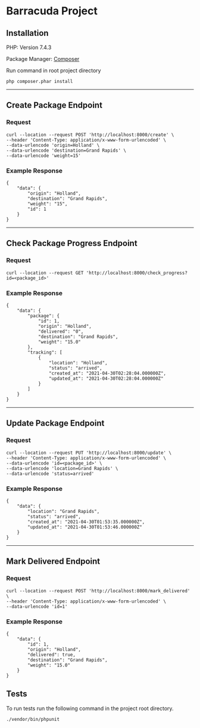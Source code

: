 # Barracuda Project

## Installation

PHP: Version 7.4.3

Package Manager: [Composer](https://getcomposer.org/)

Run command in root project directory
```
php composer.phar install
```
---
## Create Package Endpoint

### Request
```
curl --location --request POST 'http://localhost:8000/create' \
--header 'Content-Type: application/x-www-form-urlencoded' \
--data-urlencode 'origin=Holland' \
--data-urlencode 'destination=Grand Rapids' \
--data-urlencode 'weight=15'
```

### Example Response
```
{
    "data": {
        "origin": "Holland",
        "destination": "Grand Rapids",
        "weight": "15",
        "id": 1
    }
}
```

---

## Check Package Progress Endpoint

### Request
```
curl --location --request GET 'http://localhost:8000/check_progress?id=<package_id>'
```

### Example Response

```
{
    "data": {
        "package": {
            "id": 1,
            "origin": "Holland",
            "delivered": "0",
            "destination": "Grand Rapids",
            "weight": "15.0"
        },
        "tracking": [
            {
                "location": "Holland",
                "status": "arrived",
                "created_at": "2021-04-30T02:28:04.000000Z",
                "updated_at": "2021-04-30T02:28:04.000000Z"
            }
        ]
    }
}
```

---

## Update Package Endpoint

### Request
```
curl --location --request PUT 'http://localhost:8000/update' \
--header 'Content-Type: application/x-www-form-urlencoded' \
--data-urlencode 'id=<package_id>' \
--data-urlencode 'location=Grand Rapids' \
--data-urlencode 'status=arrived'
```

### Example Response

```
{
    "data": {
        "location": "Grand Rapids",
        "status": "arrived",
        "created_at": "2021-04-30T01:53:35.000000Z",
        "updated_at": "2021-04-30T01:53:46.000000Z"
    }
}
```

---

## Mark Delivered Endpoint

### Request
```
curl --location --request POST 'http://localhost:8000/mark_delivered' \
--header 'Content-Type: application/x-www-form-urlencoded' \
--data-urlencode 'id=1'
```

### Example Response

```
{
    "data": {
        "id": 1,
        "origin": "Holland",
        "delivered": true,
        "destination": "Grand Rapids",
        "weight": "15.0"
    }
}
```

## Tests

To run tests run the following command in the project root directory.
```
./vendor/bin/phpunit
```

